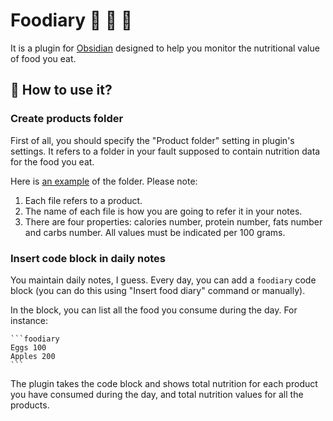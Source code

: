 # Foodiary 🍅 🍒 🍊

It is a plugin for [Obsidian](https://obsidian.md) designed to help you monitor the nutritional value of food you eat.

## 🙂 How to use it?

### Create products folder

First of all, you should specify the "Product folder" setting in plugin's settings. It refers to a folder in your fault supposed to contain nutrition data for the food you eat.  

Here is [an example](sample/Products) of the folder. Please note:

1. Each file refers to a product.
2. The name of each file is how you are going to refer it in your notes.
3. There are four properties: calories number, protein number, fats number and carbs number. All values must be indicated per 100 grams.

### Insert code block in daily notes

You maintain daily notes, I guess. Every day, you can add a `foodiary` code block (you can do this using "Insert food diary" command or manually). 

In the block, you can list all the food you consume during the day. For instance:

````
```foodiary
Eggs 100
Apples 200
```
````

The plugin takes the code block and shows total nutrition for each product you have consumed during the day, and total nutrition values for all the products.